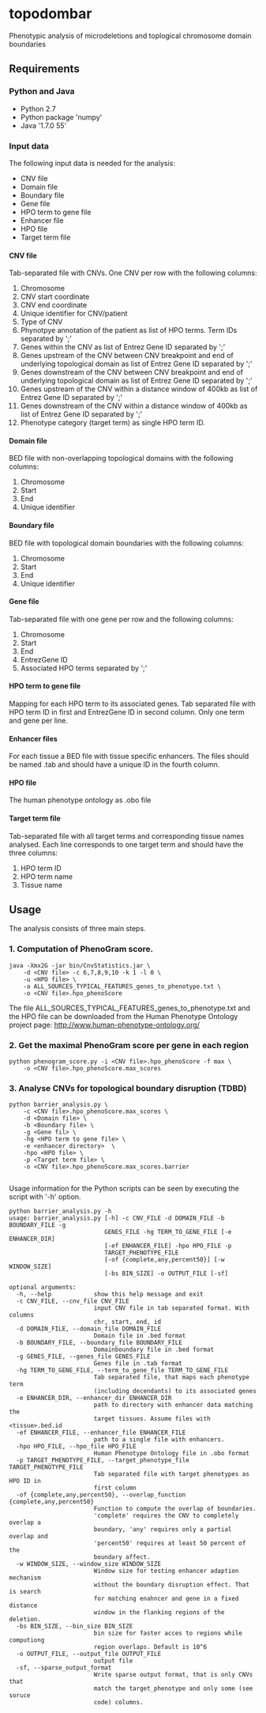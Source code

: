topodombar
==========

Phenotypic analysis of microdeletions and toplogical chromosome domain boundaries


## Requirements

### Python and Java
- Python 2.7 
- Python package 'numpy' 
- Java '1.7.0 55'

### Input data
The following input data is needed for the analysis:
* CNV file
* Domain file
* Boundary file
* Gene file
* HPO term to gene file
* Enhancer file
* HPO file
* Target term file

#### CNV file
Tab-separated file with CNVs. One CNV per row with the following columns:

1. Chromosome
2. CNV start coordinate
3. CNV end coordinate
4. Unique identifier for CNV/patient
5. Type of CNV
6. Phynotpye annotation of the patient as list of HPO terms. Term IDs separated by ';'
7. Genes within the CNV as list of Entrez Gene ID separated by ';'
8. Genes upstream of the CNV between CNV breakpoint and end of underlying topological domain as list of Entrez Gene ID separated by ';'
9. Genes downstream of the CNV between CNV breakpoint and end of underlying topological domain as list of Entrez Gene ID separated by ';'
10. Genes upstream of the CNV within a distance window of 400kb as list of Entrez Gene ID separated by ';'
11. Genes downstream of the CNV within a distance window of 400kb as list of Entrez Gene ID separated by ';'
12. Phenotype category (target term) as single HPO term ID.

#### Domain file
BED file with non-overlapping topological domains with the following columns:
1. Chromosome
2. Start
3. End
4. Unique identifier

#### Boundary file
BED file with topological domain boundaries with the following columns:
1. Chromosome
2. Start
3. End
4. Unique identifier

#### Gene file
Tab-separated file with one gene per row and the following columns:
1. Chromosome
2. Start
3. End
4. EntrezGene ID
5. Associated HPO terms separated by ';'

#### HPO term to gene file
Mapping for each HPO term to its associated genes.
Tab separated file with HPO term ID in first and EntrezGene ID in second column.
Only one term and gene per line.

#### Enhancer files
For each tissue a BED file with tissue specific enhancers. 
The files should be named <tissueName>.tab and should have a unique ID in the fourth column.

#### HPO file
The human phenotype ontology as .obo file


#### Target term file
Tab-separated file with all target terms and corresponding tissue names analysed.
Each line corresponds to one target term and should have the three columns:
1. HPO term ID
2. HPO term name
3. Tissue name


## Usage
The analysis consists of three main steps.

### 1. Computation of PhenoGram score.

```
java -Xmx2G -jar bin/CnvStatistics.jar \
	-d <CNV file> -c 6,7,8,9,10 -k 1 -l 0 \
	-u <HPO file> \
	-a ALL_SOURCES_TYPICAL_FEATURES_genes_to_phenotype.txt \
	-o <CNV file>.hpo_phenoScore
```

The file ALL_SOURCES_TYPICAL_FEATURES_genes_to_phenotype.txt and the HPO file can be downloaded from the Human Phenotype Ontology project page: http://www.human-phenotype-ontology.org/

### 2. Get the maximal PhenoGram score per gene in each region

```
python phenogram_score.py -i <CNV file>.hpo_phenoScore -f max \
    -o <CNV file>.hpo_phenoScore.max_scores
```

### 3. Analyse CNVs for topological boundary disruption (TDBD)

```
python barrier_analysis.py \
	-c <CNV file>.hpo_phenoScore.max_scores \
	-d <Domain file> \
	-b <Boundary file> \
	-g <Gene fil> \
	-hg <HPO term to gene file> \
	-e <enhancer directory>  \
	-hpo <HPO file> \
	-p <Target term file> \
	-o <CNV file>.hpo_phenoScore.max_scores.barrier
	
```


Usage information for the Python scripts can be seen by executing the script with '-h' option.

```
python barrier_analysis.py -h
usage: barrier_analysis.py [-h] -c CNV_FILE -d DOMAIN_FILE -b BOUNDARY_FILE -g
                           GENES_FILE -hg TERM_TO_GENE_FILE [-e ENHANCER_DIR]
                           [-ef ENHANCER_FILE] -hpo HPO_FILE -p
                           TARGET_PHENOTYPE_FILE
                           [-of {complete,any,percent50}] [-w WINDOW_SIZE]
                           [-bs BIN_SIZE] -o OUTPUT_FILE [-sf]

optional arguments:
  -h, --help            show this help message and exit
  -c CNV_FILE, --cnv_file CNV_FILE
                        input CNV file in tab separated format. With columns
                        chr, start, end, id
  -d DOMAIN_FILE, --domain_file DOMAIN_FILE
                        Domain file in .bed format
  -b BOUNDARY_FILE, --boundary_file BOUNDARY_FILE
                        Domainboundary file in .bed format
  -g GENES_FILE, --genes_file GENES_FILE
                        Genes file in .tab format
  -hg TERM_TO_GENE_FILE, --term_to_gene_file TERM_TO_GENE_FILE
                        Tab separated file, that maps each phenotype term
                        (including decendants) to its associated genes
  -e ENHANCER_DIR, --enhancer_dir ENHANCER_DIR
                        path to directory with enhancer data matching the
                        target tissues. Assume files with <tissue>.bed.id
  -ef ENHANCER_FILE, --enhancer_file ENHANCER_FILE
                        path to a single file with enhancers.
  -hpo HPO_FILE, --hpo_file HPO_FILE
                        Human Phenotype Ontology file in .obo format
  -p TARGET_PHENOTYPE_FILE, --target_phenotype_file TARGET_PHENOTYPE_FILE
                        Tab separated file with target phenotypes as HPO ID in
                        first column
  -of {complete,any,percent50}, --overlap_function {complete,any,percent50}
                        Function to compute the overlap of boundaries.
                        'complete' requires the CNV to completely overlap a
                        boundary, 'any' requires only a partial overlap and
                        'percent50' requires at least 50 percent of the
                        boundary affect.
  -w WINDOW_SIZE, --window_size WINDOW_SIZE
                        Window size for testing enhancer adaption mechanism
                        without the boundary disruption effect. That is search
                        for matching enahncer and gene in a fixed distance
                        window in the flanking regions of the deletion.
  -bs BIN_SIZE, --bin_size BIN_SIZE
                        bin size for faster acces to regions while computiong
                        region overlaps. Default is 10^6
  -o OUTPUT_FILE, --output_file OUTPUT_FILE
                        output file
  -sf, --sparse_output_format
                        Write sparse output format, that is only CNVs that
                        match the target_phenotype and only some (see soruce
                        code) columns.
```
	
